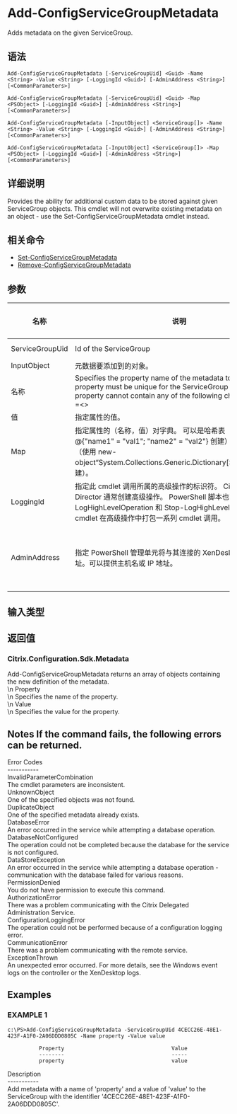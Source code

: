 # Add-ConfigServiceGroupMetadata

Adds metadata on the given ServiceGroup.

## 语法

    Add-ConfigServiceGroupMetadata [-ServiceGroupUid] <Guid> -Name <String> -Value <String> [-LoggingId <Guid>] [-AdminAddress <String>] [<CommonParameters>]
    
    Add-ConfigServiceGroupMetadata [-ServiceGroupUid] <Guid> -Map <PSObject> [-LoggingId <Guid>] [-AdminAddress <String>] [<CommonParameters>]
    
    Add-ConfigServiceGroupMetadata [-InputObject] <ServiceGroup[]> -Name <String> -Value <String> [-LoggingId <Guid>] [-AdminAddress <String>] [<CommonParameters>]
    
    Add-ConfigServiceGroupMetadata [-InputObject] <ServiceGroup[]> -Map <PSObject> [-LoggingId <Guid>] [-AdminAddress <String>] [<CommonParameters>]
    

## 详细说明

Provides the ability for additional custom data to be stored against given ServiceGroup objects. This cmdlet will not overwrite existing metadata on an object - use the Set-ConfigServiceGroupMetadata cmdlet instead.

## 相关命令

- [Set-ConfigServiceGroupMetadata](Set-ConfigServiceGroupMetadata.html)
- [Remove-ConfigServiceGroupMetadata](Remove-ConfigServiceGroupMetadata.html)

## 参数

| 名称              | 说明                                                                                                                                                                                            | 是否必需？  | 管道输入                           | 默认值                                   |
| --------------- | --------------------------------------------------------------------------------------------------------------------------------------------------------------------------------------------- | ------ | ------------------------------ | ------------------------------------- |
| ServiceGroupUid | Id of the ServiceGroup                                                                                                                                                                        | true   | true (ByValue, ByPropertyName) |                                       |
| InputObject     | 元数据要添加到的对象。                                                                                                                                                                                   | true   | true (ByValue)                 |                                       |
| 名称              | Specifies the property name of the metadata to be added. The property must be unique for the ServiceGroup specified. The property cannot contain any of the following characters \/;:#.*?=<> | []()"' | true                           | false |                               |
| 值               | 指定属性的值。                                                                                                                                                                                       | true   | false                          |                                       |
| Map             | 指定属性的（名称，值）对字典。 可以是哈希表（使用 @{"name1" = "val1"; "name2" = "val2"} 创建）或字符串字典（使用 new-object“System.Collections.Generic.Dictionary[String,String]”创建）。                                             | true   | true (ByValue)                 |                                       |
| LoggingId       | 指定此 cmdlet 调用所属的高级操作的标识符。 Citrix Studio 和 Director 通常创建高级操作。 PowerShell 脚本也可以借助 Start-LogHighLevelOperation 和 Stop-LogHighLevelOperation cmdlet 在高级操作中打包一系列 cmdlet 调用。                        | false  | false                          |                                       |
| AdminAddress    | 指定 PowerShell 管理单元将与其连接的 XenDesktop 控制器的地址。可以提供主机名或 IP 地址。                                                                                                                                    | false  | false                          | Localhost。一旦有 cmdlet 提供了某个值，此值将变为默认值。 |

## 输入类型

### 

## 返回值

### Citrix.Configuration.Sdk.Metadata  
Add-ConfigServiceGroupMetadata returns an array of objects containing the new definition of the metadata.  
\n Property <string>  
\n Specifies the name of the property.  
\n Value <string>  
\n Specifies the value for the property.

## Notes If the command fails, the following errors can be returned.  
Error Codes  
\---\---\-----  
InvalidParameterCombination  
The cmdlet parameters are inconsistent.  
UnknownObject  
One of the specified objects was not found.  
DuplicateObject  
One of the specified metadata already exists.  
DatabaseError  
An error occurred in the service while attempting a database operation.  
DatabaseNotConfigured  
The operation could not be completed because the database for the service is not configured.  
DataStoreException  
An error occurred in the service while attempting a database operation - communication with the database failed for various reasons.  
PermissionDenied  
You do not have permission to execute this command.  
AuthorizationError  
There was a problem communicating with the Citrix Delegated Administration Service.  
ConfigurationLoggingError  
The operation could not be performed because of a configuration logging error.  
CommunicationError  
There was a problem communicating with the remote service.  
ExceptionThrown  
An unexpected error occurred. For more details, see the Windows event logs on the controller or the XenDesktop logs.

## Examples

### EXAMPLE 1

    c:\PS>Add-ConfigServiceGroupMetadata -ServiceGroupUid 4CECC26E-48E1-423F-A1F0-2A06DDD0805C -Name property -Value value
    
              Property                                  Value
              --------                                  -----
              property                                  value
    

Description  
\---\---\-----  
Add metadata with a name of 'property' and a value of 'value' to the ServiceGroup with the identifier '4CECC26E-48E1-423F-A1F0-2A06DDD0805C'.